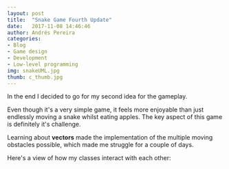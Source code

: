 ```yaml
---
layout: post
title:  "Snake Game Fourth Update"
date:   2017-11-08 14:46:46
author: Andrés Pereira
categories: 
- Blog
- Game design
- Development
- Low-level programming
img: snakeUML.jpg
thumb: c_thumb.jpg
---
```


In the end I decided to go for my second idea for the gameplay.

Even though it's a very simple game, it feels more enjoyable than just endlessly moving a snake whilst eating apples.
The key aspect of this game is definitely it's challenge.

Learning about <b>vectors</b> made the implementation of the multiple moving obstacles possible, which made me struggle for a couple of days.

Here's a view of how my classes interact with each other:
